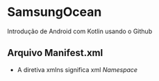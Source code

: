 # SamsungOcean

Introdução de Android com Kotlin usando o Github

## Arquivo Manifest.xml
- A diretiva xmlns significa xml _Namespace_
